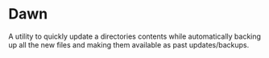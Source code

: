 # Dawn

A utility to quickly update a directories contents while automatically backing up all the new files and making them available as past updates/backups.
